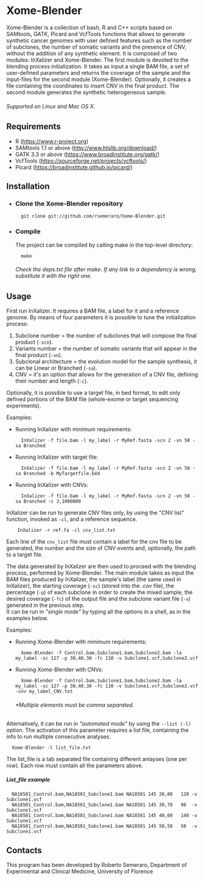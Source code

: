 # Xome-Blender
Xome-Blender is a collection of bash, R and C++ scripts based on SAMtools, GATK, Picard and VcfTools functions that allows to generate synthetic cancer genomes with user defined features such as the number of subclones, the number of somatic variants and the presence of CNV, without the addition of any synthetic element. It is composed of two modules: InXalizer and Xome-Blender. The first module is devoted to the blending process initialization. It takes as input a single BAM file, a set of user-defined parameters and returns the coverage of the sample and the input-files for the second module (Xome-Blender). Optionally, it creates a file containing the coordinates to insert CNV in the final product.
The second module generates the synthetic heterogeneous sample.
###### Supported on Linux and Mac OS X.

## Requirements 
* R (https://www.r-project.org)
* SAMtools 1.1 or above (http://www.htslib.org/download/)
* GATK 3.3 or above (https://www.broadinstitute.org/gatk/)
* VcfTools (https://sourceforge.net/projects/vcftools/)
* Picard (https://broadinstitute.github.io/picard/)

## Installation

* ### Clone the Xome-Blender repository
    
        git clone git://github.com/rsemeraro/Xome-Blender.git
* ### Compile
    The project can be compiled by calling make in the top-level directory:    

        make

    ###### Check the deps.txt file after make. If any link to a dependency is wrong, substitute it with the right one.
## Usage
First run InXalizer. It requires a BAM file, a label for it and a reference genome. By means of four parameters it is possible to tune the initialization process: 
 1. Subclone number = the number of subclones that will compose the final product (```-scn```).
 2. Variants number = the number of somatic variants that will appear in the final product (```-vn```).
 3. Subclonal architecture = the evolution model for the sample synthesis, it can be Linear or Branched (```-sa```).
 4. CNV = it's an option that allows for the generation of a CNV file, defining their number and length (```-c```).

Optionally, it is possible to use a target file, in bed format, to edit only defined portions of the BAM file (whole-exome or target sequencing experiments).

Examples:
* Running InXalizer with minimum requirements:

        InXalizer -f file.bam -l my_label -r MyRef.fasta -scn 2 -vn 50 -sa Branched
        
* Running InXalizer with target file:

        InXalizer -f file.bam -l my_label -r MyRef.fasta -scn 2 -vn 50 -sa Branched -b MyTargetfile.bed

* Running InXalizer with CNVs:

        InXalizer -f file.bam -l my_label -r MyRef.fasta -scn 2 -vn 50 -sa Branched -c 3,1000000

InXalizer can be run to generate CNV files only, by using the "CNV list" function, invoked as ```-cl```, and a reference sequence.

        InXalizer -r ref.fa -cl cnv_list.txt
        
Each line of the ```cnv_list``` file must contain a label for the cnv file to be generated, the number and the size of CNV events and, optionally, the path to a target file.

The data generated by InXalizer are then used to proceed with the blending process, performed by Xome-Blender.
The main module takes as input the BAM files produced by InXalizer, the sample's label (the same used in InXalizer), the starting coverage (```-sc```) (stored into the *.cov*  file), the percentage (```-p```) of each subclone in order to create the mixed sample, the desired coverage (```-fc```) of the output file and the subclone variant file (```-v```) generated in the previous step. <br /> It can be run in *_"single mode"_* by typing all the options in a shell, as in the examples below.

Examples:
* Running Xome-Blender with minimum requirements:

        Xome-Blender -f Control.bam,Subclone1.bam,Subclone2.bam -la my_label -sc 127 -p 30,40,30 -fc 110 -v Subclone1.vcf,Subclone2.vcf
* Running Xome-Blender with CNVs:

        Xome-Blender -f Control.bam,Subclone1.bam,Subclone2.bam -la my_label -sc 127 -p 30,40,30 -fc 110 -v Subclone1.vcf,Subclone2.vcf -cnv my_label_CNV.txt
        
    ######  \*Multiple elements must be comma separated. <br />
  
Alternatively, it can be run in *_"automated mode"_* by using the ```--list (-l)``` option. The activation of this parameter requires a list file, containing the info to run multiple consecutive analyses.

      Xome-Blender -l list_file.txt
   The list_file is a tab separated file containing different anlayses (one per row). Each row must contain all the parameters above.
  ##### List_file example
      NA18501_Control.bam,NA18501_Subclone1.bam	NA18501	145	20,80   120 -v Subclone1.vcf
      NA18501_Control.bam,NA18501_Subclone1.bam	NA18501	145	30,70	90  -v Subclone1.vcf
      NA18501_Control.bam,NA18501_Subclone1.bam	NA18501	145	40,60	140 -v Subclone1.vcf
      NA18501_Control.bam,NA18501_Subclone1.bam	NA18501	145	50,50	50  -v Subclone1.vcf

## Contacts

This program has been developed by Roberto Semeraro, Department of Experimental and Clinical Medicine, University of Florence
